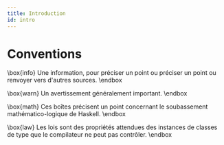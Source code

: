 ```yaml
---
title: Introduction
id: intro
---
```


# Conventions

\box{info}
Une information, pour préciser un point ou préciser un point ou renvoyer vers d'autres sources.
\endbox

\box{warn}
Un avertissement généralement important.
\endbox

\box{math}
Ces boîtes précisent un point concernant le soubassement mathématico-logique de Haskell.
\endbox

\box{law}
Les lois sont des propriétés attendues des instances de classes de type que le compilateur ne peut pas contrôler.
\endbox

